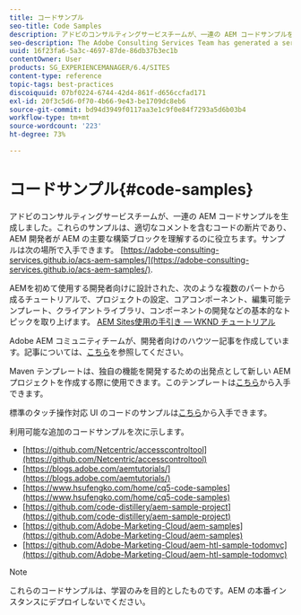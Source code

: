 ```yaml
---
title: コードサンプル
seo-title: Code Samples
description: アドビのコンサルティングサービスチームが、一連の AEM コードサンプルを生成しました
seo-description: The Adobe Consulting Services Team has generated a series of AEM code samples
uuid: 16f23fa6-5a3c-4697-87de-86db37b3ec1b
contentOwner: User
products: SG_EXPERIENCEMANAGER/6.4/SITES
content-type: reference
topic-tags: best-practices
discoiquuid: 07bf0224-6744-42d4-861f-d656ccfad171
exl-id: 20f3c5d6-0f70-4b66-9e43-be1709dc8eb6
source-git-commit: bd94d3949f0117aa3e1c9f0e84f7293a5d6b03b4
workflow-type: tm+mt
source-wordcount: '223'
ht-degree: 73%

---
```


# コードサンプル{#code-samples}

アドビのコンサルティングサービスチームが、一連の AEM コードサンプルを生成しました。これらのサンプルは、適切なコメントを含むコードの断片であり、AEM 開発者が AEM の主要な構築ブロックを理解するのに役立ちます。サンプルは次の場所で入手できます。 [https://adobe-consulting-services.github.io/acs-aem-samples/](https://adobe-consulting-services.github.io/acs-aem-samples/).

AEMを初めて使用する開発者向けに設計された、次のような複数のパートから成るチュートリアルで、プロジェクトの設定、コアコンポーネント、編集可能テンプレート、クライアントライブラリ、コンポーネントの開発などの基本的なトピックを取り上げます。 [AEM Sites使用の手引き — WKND チュートリアル](https://helpx.adobe.com/jp/experience-manager/kt/sites/using/getting-started-wknd-tutorial-develop.html)

Adobe AEM コミュニティチームが、開発者向けのハウツー記事を作成しています。記事については、[こちら](https://helpx.adobe.com/jp/experience-manager/topics/how-to.html)を参照してください。

Maven テンプレートは、独自の機能を開発するための出発点として新しい AEM プロジェクトを作成する際に使用できます。このテンプレートは[こちら](https://github.com/Adobe-Marketing-Cloud/aem-project-archetype)から入手できます。

標準のタッチ操作対応 UI のコードのサンプルは[こちら](/help/sites-developing/developing-components.md)から入手できます。

利用可能な追加のコードサンプルを次に示します。

* [https://github.com/Netcentric/accesscontroltool](https://github.com/Netcentric/accesscontroltool)
* [https://blogs.adobe.com/aemtutorials/](https://blogs.adobe.com/aemtutorials/)
* [https://www.hsufengko.com/home/cq5-code-samples](https://www.hsufengko.com/home/cq5-code-samples)
* [https://github.com/code-distillery/aem-sample-project](https://github.com/code-distillery/aem-sample-project)
* [https://github.com/Adobe-Marketing-Cloud/aem-samples](https://github.com/Adobe-Marketing-Cloud/aem-samples)
* [https://github.com/Adobe-Marketing-Cloud/aem-htl-sample-todomvc](https://github.com/Adobe-Marketing-Cloud/aem-htl-sample-todomvc)

>[!NOTE]
>
>これらのコードサンプルは、学習のみを目的としたものです。AEM の本番インスタンスにデプロイしないでください。
